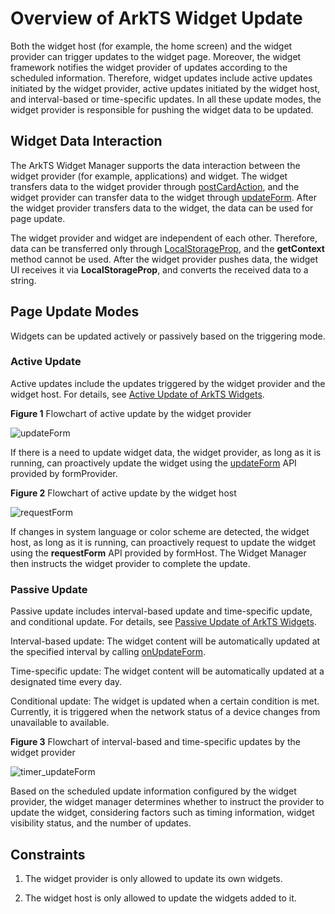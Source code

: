 # Overview of ArkTS Widget Update
<!--Kit: Form Kit-->
<!--Subsystem: Ability-->
<!--Owner: @cx983299475-->
<!--Designer: @xueyulong-->
<!--Tester: @chenmingze-->

Both the widget host (for example, the home screen) and the widget provider can trigger updates to the widget page. Moreover, the widget framework notifies the widget provider of updates according to the scheduled information. Therefore, widget updates include active updates initiated by the widget provider, active updates initiated by the widget host, and interval-based or time-specific updates. In all these update modes, the widget provider is responsible for pushing the widget data to be updated.

## Widget Data Interaction

The ArkTS Widget Manager supports the data interaction between the widget provider (for example, applications) and widget. The widget transfers data to the widget provider through [postCardAction](../reference/apis-arkui/js-apis-postCardAction.md#postcardaction-1), and the widget provider can transfer data to the widget through [updateForm](../reference/apis-form-kit/js-apis-app-form-formProvider.md#formproviderupdateform). After the widget provider transfers data to the widget, the data can be used for page update.

The widget provider and widget are independent of each other. Therefore, data can be transferred only through [LocalStorageProp](../ui/state-management/arkts-localstorage.md#localstorageprop), and the **getContext** method cannot be used. After the widget provider pushes data, the widget UI receives it via **LocalStorageProp**, and converts the received data to a string.

## Page Update Modes

Widgets can be updated actively or passively based on the triggering mode.

### Active Update

Active updates include the updates triggered by the widget provider and the widget host. For details, see [Active Update of ArkTS Widgets](arkts-ui-widget-active-refresh.md).

**Figure 1** Flowchart of active update by the widget provider

![updateForm](figures/updateForm.PNG)

If there is a need to update widget data, the widget provider, as long as it is running, can proactively update the widget using the [updateForm](../reference/apis-form-kit/js-apis-app-form-formProvider.md#formproviderupdateform) API provided by formProvider.

**Figure 2** Flowchart of active update by the widget host

![requestForm](figures/requestForm.PNG)

If changes in system language or color scheme are detected, the widget host, as long as it is running, can proactively request to update the widget using the **requestForm** API provided by formHost. The Widget Manager then instructs the widget provider to complete the update.

### Passive Update

Passive update includes interval-based update and time-specific update<!--Del-->, and conditional update<!--DelEnd-->. For details, see [Passive Update of ArkTS Widgets](arkts-ui-widget-passive-refresh.md).

Interval-based update: The widget content will be automatically updated at the specified interval by calling [onUpdateForm](../reference/apis-form-kit/js-apis-app-form-formExtensionAbility.md#formextensionabilityonupdateform).

Time-specific update: The widget content will be automatically updated at a designated time every day.

<!--Del-->
Conditional update: The widget is updated when a certain condition is met. Currently, it is triggered when the network status of a device changes from unavailable to available.
<!--DelEnd-->

**Figure 3** Flowchart of interval-based and time-specific updates by the widget provider

![timer_updateForm](figures/timer_updateForm.PNG)

Based on the scheduled update information configured by the widget provider, the widget manager determines whether to instruct the provider to update the widget, considering factors such as timing information, widget visibility status, and the number of updates.

## Constraints

1. The widget provider is only allowed to update its own widgets.

2. The widget host is only allowed to update the widgets added to it.
